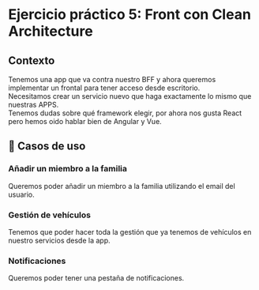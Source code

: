 # Ejercicio práctico 5: Front con Clean Architecture
## Contexto
Tenemos una app que va contra nuestro BFF y ahora queremos implementar un frontal para tener acceso desde escritorio.\
Necesitamos crear un servicio nuevo que haga exactamente lo mismo que nuestras APPS.\
Tenemos dudas sobre qué framework elegir, por ahora nos gusta React pero hemos oido hablar bien de Angular y Vue.

## 🚀 Casos de uso
### Añadir un miembro a la familia
Queremos poder añadir un miembro a la familia utilizando el email del usuario.

### Gestión de vehículos
Tenemos que poder hacer toda la gestión que ya tenemos de vehículos en nuestro servicios desde la app.

### Notificaciones
Queremos poder tener una pestaña de notificaciones.

